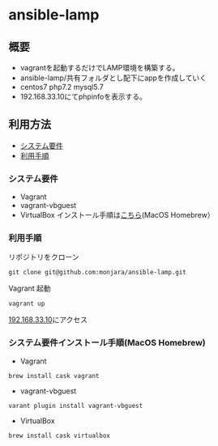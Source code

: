 # ansible-lamp
## 概要
* vagrantを起動するだけでLAMP環境を構築する。 
* ansible-lamp/共有フォルダとし配下にappを作成していく 
* centos7 php7.2 mysql5.7
* 192.168.33.10にてphpinfoを表示する。
## 利用方法
* [システム要件](https://github.com/monjara/ansible-lamp#%E3%82%B7%E3%82%B9%E3%83%86%E3%83%A0%E8%A6%81%E4%BB%B6)
* [利用手順](https://github.com/monjara/ansible-lamp#%E5%88%A9%E7%94%A8%E6%89%8B%E9%A0%86)
### システム要件
* Vagrant
* vagrant-vbguest
* VirtualBox
インストール手順は[こちら](https://github.com/monjara/ansible-lamp#%E3%82%B7%E3%82%B9%E3%83%86%E3%83%A0%E8%A6%81%E4%BB%B6%E3%82%A4%E3%83%B3%E3%82%B9%E3%83%88%E3%83%BC%E3%83%AB%E6%89%8B%E9%A0%86macos-homebrew)(MacOS Homebrew）
### 利用手順
リポジトリをクローン
```
git clone git@github.com:monjara/ansible-lamp.git
```
Vagrant 起動
```
vagrant up
```
[192.168.33.10](http://192.168.33.10)にアクセス
### システム要件インストール手順(MacOS Homebrew)
* Vagrant
```
brew install cask vagrant
```
* vagrant-vbguest
```
varant plugin install vagrant-vbguest
```
* VirtualBox
```
brew install cask virtualbox
```

